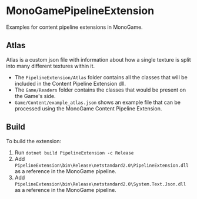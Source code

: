 # MonoGamePipelineExtension
Examples for content pipeline extensions in MonoGame.

## Atlas

Atlas is a custom json file with information about how a single texture is split into many different textures within it.

* The `PipelineExtension/Atlas` folder contains all the classes that will be included in the Content Pipeline Extension dll.
* The `Game/Readers` folder contains the classes that would be present on the Game's side.
* `Game/Content/example_atlas.json` shows an example file that can be processed using the MonoGame Content Pipeline Extension.

## Build

To build the extension:

1. Run `dotnet build PipelineExtension -c Release`
2. Add `PipelineExtension\bin\Release\netstandard2.0\PipelineExtension.dll` as a reference in the MonoGame pipeline.
3. Add `PipelineExtension\bin\Release\netstandard2.0\System.Text.Json.dll` as a reference in the MonoGame pipeline.
